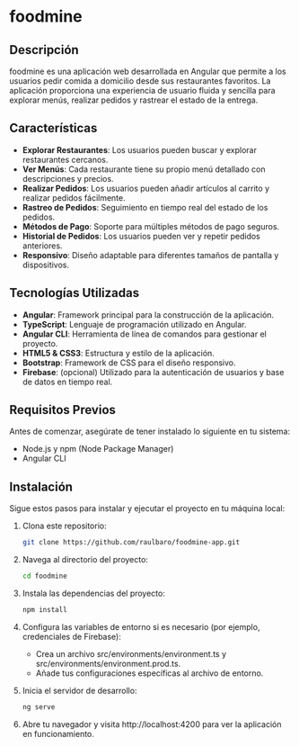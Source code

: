 # foodmine

## Descripción

foodmine es una aplicación web desarrollada en Angular que permite a los usuarios pedir comida a domicilio desde sus restaurantes favoritos. La aplicación proporciona una experiencia de usuario fluida y sencilla para explorar menús, realizar pedidos y rastrear el estado de la entrega.

## Características

- **Explorar Restaurantes**: Los usuarios pueden buscar y explorar restaurantes cercanos.
- **Ver Menús**: Cada restaurante tiene su propio menú detallado con descripciones y precios.
- **Realizar Pedidos**: Los usuarios pueden añadir artículos al carrito y realizar pedidos fácilmente.
- **Rastreo de Pedidos**: Seguimiento en tiempo real del estado de los pedidos.
- **Métodos de Pago**: Soporte para múltiples métodos de pago seguros.
- **Historial de Pedidos**: Los usuarios pueden ver y repetir pedidos anteriores.
- **Responsivo**: Diseño adaptable para diferentes tamaños de pantalla y dispositivos.

## Tecnologías Utilizadas

- **Angular**: Framework principal para la construcción de la aplicación.
- **TypeScript**: Lenguaje de programación utilizado en Angular.
- **Angular CLI**: Herramienta de línea de comandos para gestionar el proyecto.
- **HTML5 & CSS3**: Estructura y estilo de la aplicación.
- **Bootstrap**: Framework de CSS para el diseño responsivo.
- **Firebase**: (opcional) Utilizado para la autenticación de usuarios y base de datos en tiempo real.

## Requisitos Previos

Antes de comenzar, asegúrate de tener instalado lo siguiente en tu sistema:

- Node.js y npm (Node Package Manager)
- Angular CLI

## Instalación

Sigue estos pasos para instalar y ejecutar el proyecto en tu máquina local:

1. Clona este repositorio:
   ```bash
   git clone https://github.com/raulbaro/foodmine-app.git
2. Navega al directorio del proyecto:
   ```bash
   cd foodmine
3. Instala las dependencias del proyecto:
   ```bash
   npm install
4. Configura las variables de entorno si es necesario (por ejemplo, credenciales de Firebase):

    - Crea un archivo src/environments/environment.ts y src/environments/environment.prod.ts.
    - Añade tus configuraciones específicas al archivo de entorno.
5. Inicia el servidor de desarrollo:
   ```bash
   ng serve
6. Abre tu navegador y visita http://localhost:4200 para ver la aplicación en funcionamiento.